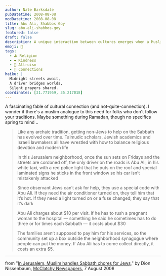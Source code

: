 ```yaml
---
author: Nate Barksdale
pubDatetime: 2008-08-08
modDatetime: 2008-08-08
title: Abu Ali, Shabbos Goy
slug: abu-ali-shabbos-goy
featured: false
draft: false
description: A unique interaction between cultures emerges when a Muslim taxi driver helps observant Jews on the Sabbath.
emoji: 🚕
tags:
  - ⛪ Religion
  - ❤️ Kindness
  - 🤝 Altruism
  - 🤝 Connections
haiku: |
  Midnight streets await,  
  A driver bridges worlds,  
  Silent prayers shared.
coordinates: [31.771959, 35.217018]
---
```


A fascinating fable of cultural connection (and not-quite-connection). I wonder if there's a muslim analogue to this need for folks who don't follow your traditions. Maybe something during Ramadan, though no specifics spring to mind ..

> Like any archaic tradition, getting non-Jews to help on the Sabbath has evolved over time. Talmudic scholars, Jewish academics and Israeli lawmakers all have wrestled with how to balance religious devotion and modern life
>
> In this Jerusalem neighborhood, once the sun sets on Fridays and the streets are cordoned off, the only driver on the roads is Abu Ali, in his white taxi, with a red police light that he puts on the roof and special laminated signs he sticks in the front window so his car isn’t mistakenly attacked
>
> Since observant Jews can’t ask for help, they use a special code with Abu Ali. If they need the air conditioner turned on, they tell him that it’s hot. If they need a light turned on or a fuse changed, they say that it’s dark
>
> Abu Ali charges about $10 per visit. If he has to rush a pregnant woman to the hospital — something he said he sometimes has to do three or for times each Sabbath — it costs about $30
>
> The families aren’t supposed to pay him for his services, so the community set up a box outside the neighborhood synagogue where people can put the money. If Abu Ali has to come collect directly, it costs an extra $5.

---

from "[In Jerusalem, Muslim handles Sabbath chores for Jews](https://www.google.com/search?q=%22In%20Jerusalem%2C%20Muslim%20handles%20Sabbath%20chores%20for%20Jews%22%20mcclatchydc.com)," by Dion Nissenbaum, [McClatchy Newspapers](http://web.archive.org/web/20250131135541/https://www.mcclatchydc.com/), 7 August 2008
